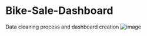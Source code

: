 # Bike-Sale-Dashboard
Data cleaning process and dashboard creation
![image](https://user-images.githubusercontent.com/114810694/193474066-23facc61-83ec-4491-b796-e86af2386f70.png)
